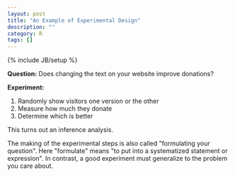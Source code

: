 ```yaml
---
layout: post
title: "An Example of Experimental Design"
description: ""
category: R
tags: []
---
```

{% include JB/setup %}

**Question:** Does changing the text on your website improve donations?  

**Experiment:**

1. Randomly show visitors one version or the other
2. Measure how much they donate
3. Determine which is better

This turns out an inference analysis.  

The making of the experimental steps is also called "formulating your question". Here "formulate" means "to put into a systematized statement or expression". In contrast, a good experiment must generalize to the problem you care about. 